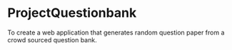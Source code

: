 # ProjectQuestionbank
To create a web application that generates random question paper from a crowd sourced question bank.
